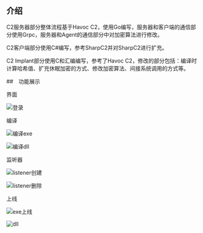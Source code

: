 ## 介绍

C2服务器部分整体流程基于Havoc C2，使用Go编写，服务器和客户端的通信部分使用Grpc，服务器和Agent的通信部分中对加密算法进行修改。

C2客户端部分使用C#编写，参考SharpC2并对SharpC2进行扩充。

C2 Implant部分使用C和汇编编写，参考了Havoc C2，修改的部分包括：编译时计算哈希值、扩充休眠加密的方式、修改加密算法、间接系统调用的方式等。

##　功能展示

界面

![登录](https://github.com/user-attachments/assets/ccd90c91-b63e-4c3e-a924-87597189bf07)

编译

![编译exe](https://github.com/user-attachments/assets/721c9944-72a9-4de9-89fe-46c4a90fd47c)

![编译dll](https://github.com/user-attachments/assets/a0e74973-6bc6-4ecd-935b-3d0c7007a538)

监听器

![listener创建](https://github.com/user-attachments/assets/8ab6a51c-99ef-4aeb-ac94-6b6a4493bc0a)

![listener删除](https://github.com/user-attachments/assets/e4a7623b-d07e-4c8b-899d-0ee0895fc41b)

上线

![exe上线](https://github.com/user-attachments/assets/ba193328-6dc7-4cce-9b6f-a9a505f3d2b1)

![dll](https://github.com/user-attachments/assets/68f7407b-69a9-4833-8d1f-8391a963faa1)

